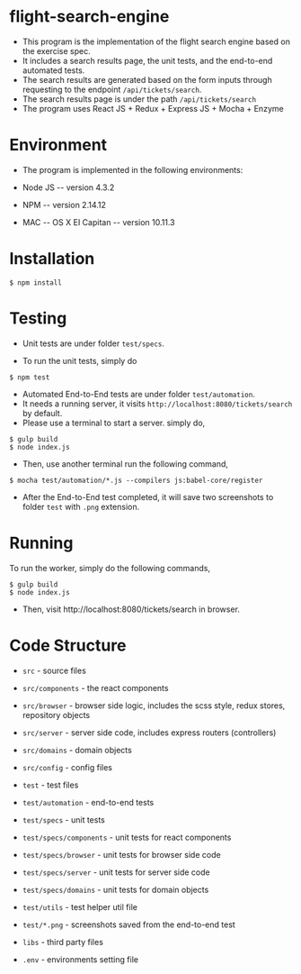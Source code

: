 # flight-search-engine

- This program is the implementation of the flight search engine based on the exercise spec.
- It includes a search results page, the unit tests, and the end-to-end automated tests.
- The search results are generated based on the form inputs through requesting to the endpoint `/api/tickets/search`.
- The search results page is under the path `/api/tickets/search`
- The program uses React JS + Redux + Express JS + Mocha + Enzyme

# Environment

- The program is implemented in the following environments:

- Node JS -- version 4.3.2
- NPM -- version 2.14.12
- MAC -- OS X EI Capitan -- version 10.11.3

# Installation

```
$ npm install
```

# Testing

- Unit tests are under folder `test/specs`.

- To run the unit tests, simply do

```
$ npm test
```

- Automated End-to-End tests are under folder `test/automation`.
- It needs a running server, it visits `http://localhost:8080/tickets/search` by default.
- Please use a terminal to start a server. simply do,

```
$ gulp build
$ node index.js
```

- Then, use another terminal run the following command,

```
$ mocha test/automation/*.js --compilers js:babel-core/register
```

- After the End-to-End test completed, it will save two screenshots to folder `test` with `.png` extension.

# Running

To run the worker, simply do the following commands,

```
$ gulp build
$ node index.js
```
- Then, visit http://localhost:8080/tickets/search in browser.

# Code Structure

- `src` - source files
- `src/components` - the react components
- `src/browser` - browser side logic, includes the scss style, redux stores, repository objects
- `src/server` - server side code, includes express routers (controllers)
- `src/domains` - domain objects
- `src/config` - config files

- `test` - test files
- `test/automation` - end-to-end tests
- `test/specs` - unit tests
- `test/specs/components` - unit tests for react components
- `test/specs/browser` - unit tests for browser side code
- `test/specs/server` - unit tests for server side code
- `test/specs/domains` - unit tests for domain objects
- `test/utils` - test helper util file
- `test/*.png` - screenshots saved from the end-to-end test

- `libs` - third party files
- `.env` - environments setting file
